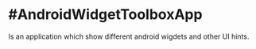 #AndroidWidgetToolboxApp
========================
Is an application which show different android wigdets and other UI hints.
